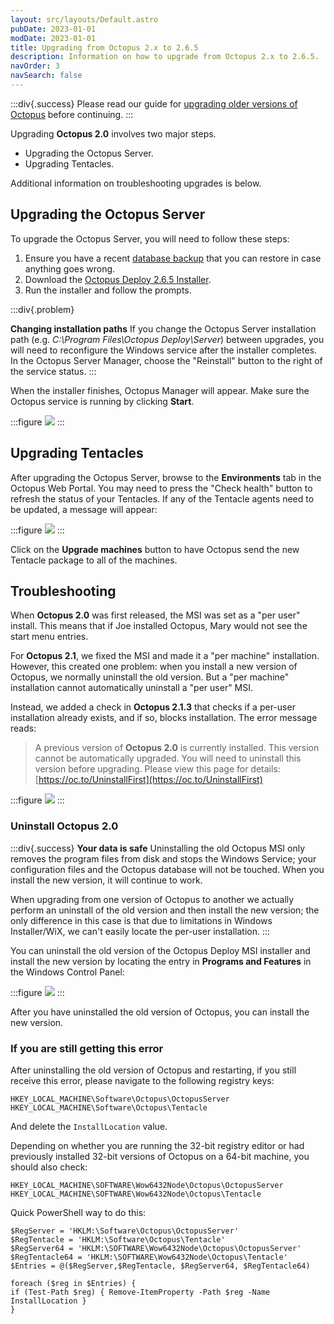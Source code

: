 ```yaml
---
layout: src/layouts/Default.astro
pubDate: 2023-01-01
modDate: 2023-01-01
title: Upgrading from Octopus 2.x to 2.6.5
description: Information on how to upgrade from Octopus 2.x to 2.6.5.
navOrder: 3
navSearch: false
---
```


:::div{.success}
Please read our guide for [upgrading older versions of Octopus](/docs/administration/upgrading/legacy) before continuing.
:::

Upgrading **Octopus 2.0** involves two major steps.

- Upgrading the Octopus Server.
- Upgrading Tentacles.

Additional information on troubleshooting upgrades is below.

## Upgrading the Octopus Server

To upgrade the Octopus Server, you will need to follow these steps:

1. Ensure you have a recent [database backup](/docs/administration/data/backup-and-restore) that you can restore in case anything goes wrong.
2. Download the [Octopus Deploy 2.6.5 Installer](https://octopus.com/downloads/2.6.5).
3. Run the installer and follow the prompts.

:::div{.problem}

**Changing installation paths**
If you change the Octopus Server installation path (e.g. *C:\Program Files\Octopus Deploy\Server*) between upgrades, you will need to reconfigure the Windows service after the installer completes. In the Octopus Server Manager, choose the "Reinstall" button to the right of the service status.
:::

When the installer finishes, Octopus Manager will appear. Make sure the Octopus service is running by clicking **Start**.

:::figure
![](/docs/administration/upgrading/legacy/images/3277991.png)
:::

## Upgrading Tentacles

After upgrading the Octopus Server, browse to the **Environments** tab in the Octopus Web Portal. You may need to press the "Check health" button to refresh the status of your Tentacles. If any of the Tentacle agents need to be updated, a message will appear:

:::figure
![](/docs/administration/upgrading/legacy/images/3277990.png)
:::

Click on the **Upgrade machines** button to have Octopus send the new Tentacle package to all of the machines.

## Troubleshooting

When **Octopus 2.0** was first released, the MSI was set as a "per user" install. This means that if Joe installed Octopus, Mary would not see the start menu entries.

For **Octopus 2.1**, we fixed the MSI and made it a "per machine" installation. However, this created one problem: when you install a new version of Octopus, we normally uninstall the old version. But a "per machine" installation cannot automatically uninstall a "per user" MSI.

Instead, we added a check in **Octopus 2.1.3** that checks if a per-user installation already exists, and if so, blocks installation. The error message reads:

> A previous version of **Octopus 2.0** is currently installed. This version cannot be automatically upgraded. You will need to uninstall this version before upgrading. Please view this page for details: [https://oc.to/UninstallFirst](https://oc.to/UninstallFirst)

:::figure
![](/docs/administration/upgrading/legacy/images/3278002.png)
:::

### Uninstall Octopus 2.0

:::div{.success}
**Your data is safe**
Uninstalling the old Octopus MSI only removes the program files from disk and stops the Windows Service; your configuration files and the Octopus database will not be touched. When you install the new version, it will continue to work.

When upgrading from one version of Octopus to another we actually perform an uninstall of the old version and then install the new version; the only difference in this case is that due to limitations in Windows Installer/WiX, we can't easily locate the per-user installation.
:::

You can uninstall the old version of the Octopus Deploy MSI installer and install the new version by locating the entry in **Programs and Features** in the Windows Control Panel:

:::figure
![](/docs/administration/upgrading/legacy/images/3278003.png)
:::

After you have uninstalled the old version of Octopus, you can install the new version.

### If you are still getting this error

After uninstalling the old version of Octopus and restarting, if you still receive this error, please navigate to the following registry keys:

```
HKEY_LOCAL_MACHINE\Software\Octopus\OctopusServer
HKEY_LOCAL_MACHINE\Software\Octopus\Tentacle
```

And delete the `InstallLocation` value.

Depending on whether you are running the 32-bit registry editor or had previously installed 32-bit versions of Octopus on a 64-bit machine, you should also check:

```
HKEY_LOCAL_MACHINE\SOFTWARE\Wow6432Node\Octopus\OctopusServer
HKEY_LOCAL_MACHINE\SOFTWARE\Wow6432Node\Octopus\Tentacle
```

Quick PowerShell way to do this:
```
$RegServer = 'HKLM:\Software\Octopus\OctopusServer'
$RegTentacle = 'HKLM:\Software\Octopus\Tentacle'
$RegServer64 = 'HKLM:\SOFTWARE\Wow6432Node\Octopus\OctopusServer'
$RegTentacle64 = 'HKLM:\SOFTWARE\Wow6432Node\Octopus\Tentacle'
$Entries = @($RegServer,$RegTentacle, $RegServer64, $RegTentacle64)

foreach ($reg in $Entries) {
if (Test-Path $reg) { Remove-ItemProperty -Path $reg -Name InstallLocation }
}
```
